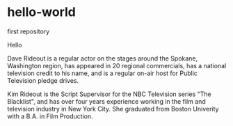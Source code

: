 # hello-world
first repository

Hello

Dave Rideout is a regular actor on the stages around the Spokane, Washington region, has appeared in 20 regional commercials, has a national television credit to his name, and is a regular on-air host for Public Television pledge drives.

Kim Rideout is the Script Supervisor for the NBC Television series "The Blacklist", and has over four years experience working in the film and television industry in New York City.  She graduated from Boston Univerity with a B.A. in Film Production.
